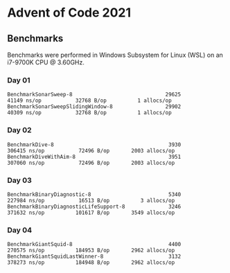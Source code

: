 # Advent of Code 2021

## Benchmarks

Benchmarks were performed in Windows Subsystem for Linux (WSL) on an i7-9700K CPU @ 3.60GHz.

### Day 01

```
BenchmarkSonarSweep-8                              29625             41149 ns/op           32768 B/op          1 allocs/op
BenchmarkSonarSweepSlidingWindow-8                 29902             40309 ns/op           32768 B/op          1 allocs/op
```

### Day 02

```
BenchmarkDive-8                                     3930            306415 ns/op           72496 B/op       2003 allocs/op
BenchmarkDiveWithAim-8                              3951            307060 ns/op           72496 B/op       2003 allocs/op
```

### Day 03

```
BenchmarkBinaryDiagnostic-8                         5340            227984 ns/op           16513 B/op          3 allocs/op
BenchmarkBinaryDiagnosticLifeSupport-8              3246            371632 ns/op          101617 B/op       3549 allocs/op
```

### Day 04

```
BenchmarkGiantSquid-8                               4400            270575 ns/op          184953 B/op       2962 allocs/op
BenchmarkGiantSquidLastWinner-8                     3132            378273 ns/op          184948 B/op       2962 allocs/op
```